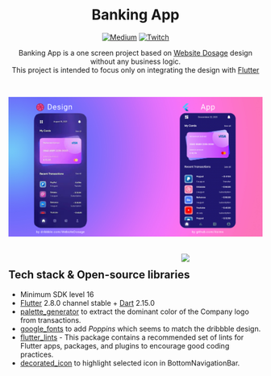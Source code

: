 <h1 align="center">Banking App</h1>

<p align="center">  
<a href="https://medium.com/@romeo.prosecco"><img alt="Medium" src="https://skydoves.github.io/badges/Story-Medium.svg"/></a>
<a href="https://www.twitch.tv/xsimss"><img alt="Twitch" src="https://img.shields.io/static/v1?label=Twitch&message=xsimss&color=blueviolet&style=flat&logo=twitch&logoColor=white"/></a>
</p>

<p align="center">  
Banking App is a one screen project based on <a href="https://dribbble.com/shots/16917970-Fintech-app-design?utm_source=Clipboard_Shot&utm_campaign=Website_Dosage&utm_content=Fintech%20app%20design&utm_medium=Social_Share&utm_source=Clipboard_Shot&utm_campaign=Website_Dosage&utm_content=Fintech%20app%20design&utm_medium=Social_Share">Website Dosage</a> design without any business logic.
<br>This project is intended to focus only on integrating the design with <a href="https://flutter.dev/">Flutter</a><br>
</p>
</br>

<p align="center">
<img src="./previews/cover.jpg"/>
</p>
</br>

<img src="./previews/demo.gif" align="right" width="32%"/>

## Tech stack & Open-source libraries
- Minimum SDK level 16
- [Flutter](https://github.com/flutter/flutter.git) 2.8.0 channel stable + [Dart](https://dart.dev/) 2.15.0
- [palette_generator](https://pub.dev/packages/palette_generator) to extract the dominant color of the Company logo from transactions.
- [google_fonts](https://pub.dev/packages/google_fonts) to add *Poppins* which seems to match the dribbble design.
- [flutter_lints](https://pub.dev/packages/flutter_lints) - This package contains a recommended set of lints for Flutter apps, packages, and plugins to encourage good coding practices.
- [decorated_icon](https://pub.dev/packages/decorated_icon) to highlight selected icon in BottomNavigationBar.
